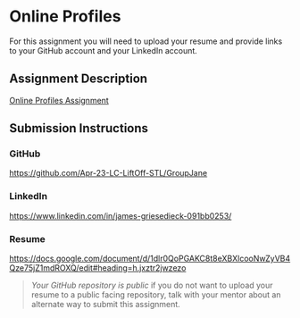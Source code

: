 # Online Profiles
For this assignment you will need to upload your resume and provide links to your GitHub account and your LinkedIn account.

## Assignment Description
[Online Profiles Assignment](https://education.launchcode.org/liftoff/modules/assignments/online-profiles)

## Submission Instructions
 
### GitHub
 https://github.com/Apr-23-LC-LiftOff-STL/GroupJane
### LinkedIn
https://www.linkedin.com/in/james-griesedieck-091bb0253/
### Resume
https://docs.google.com/document/d/1dlr0QoPGAKC8t8eXBXlcooNwZyVB4Qze75jZ1mdROXQ/edit#heading=h.jxztr2jwzezo

> *Your GitHub repository is public* if you do not want to upload your resume to a public facing repository, talk with your mentor about an alternate way to submit this assignment.
